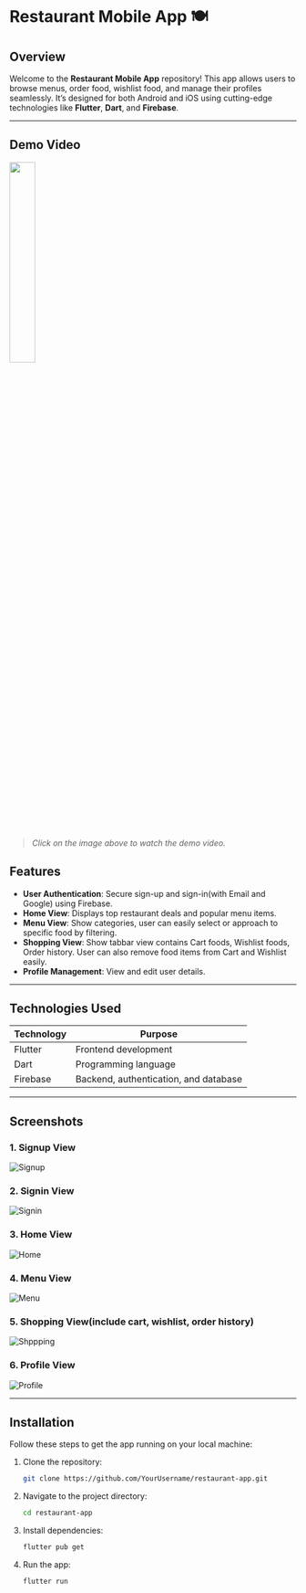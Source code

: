 # Restaurant Mobile App 🍽️

## Overview
Welcome to the **Restaurant Mobile App** repository! This app allows users to browse menus, order food, wishlist food, and manage their profiles seamlessly. It’s designed for both Android and iOS using cutting-edge technologies like **Flutter**, **Dart**, and **Firebase**.

---

## Demo Video

<p style="align: center;">
  <a href="https://drive.google.com/file/d/14gD4IXtNoJVHJ9YnVoHM3VniGpUK30Cf/view?usp=sharing" target="_blank">
  <img src="https://github.com/AbdullahProjects/Food_Restaurant_Mobile_App/blob/main/Images/splash%20view.jpg" style="width:30%; height:auto;">
</a>
</p>

> _Click on the image above to watch the demo video._



## Features

- **User Authentication**: Secure sign-up and sign-in(with Email and Google) using Firebase.
- **Home View**: Displays top restaurant deals and popular menu items.
- **Menu View**: Show categories, user can easily select or approach to specific food by filtering.
- **Shopping View**: Show tabbar view contains Cart foods, Wishlist foods, Order history. User can also remove food items from Cart and Wishlist easily.
- **Profile Management**: View and edit user details.

---

## Technologies Used

| Technology  | Purpose                       |
|-------------|-------------------------------|
| Flutter     | Frontend development          |
| Dart        | Programming language          |
| Firebase    | Backend, authentication, and database |

---

## Screenshots

### 1. Signup View
![Signup](https://github.com/AbdullahProjects/Food_Restaurant_Mobile_App/blob/main/Images/sign%20up.jpg)

### 2. Signin View
![Signin](https://github.com/AbdullahProjects/Food_Restaurant_Mobile_App/blob/main/Images/sign%20in.jpg)

### 3. Home View
![Home](https://github.com/AbdullahProjects/Food_Restaurant_Mobile_App/blob/main/Images/home%20view.jpg)

### 4. Menu View
![Menu](https://github.com/AbdullahProjects/Food_Restaurant_Mobile_App/blob/main/Images/menu%20view.jpg)

### 5. Shopping View(include cart, wishlist, order history)
![Shppping](https://github.com/AbdullahProjects/Food_Restaurant_Mobile_App/blob/main/Images/shopping%20view.jpg)

### 6. Profile View
![Profile](https://github.com/AbdullahProjects/Food_Restaurant_Mobile_App/blob/main/Images/profile%20view.jpg)

---

## Installation

Follow these steps to get the app running on your local machine:

1. Clone the repository:
   ```bash
   git clone https://github.com/YourUsername/restaurant-app.git
   
2. Navigate to the project directory:
   ```bash
   cd restaurant-app
   
3. Install dependencies:
   ```bash
   flutter pub get

4. Run the app:
   ```bash
   flutter run
